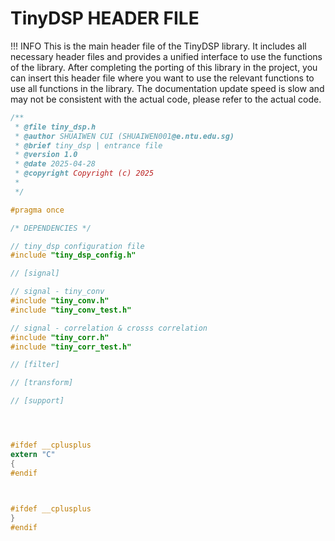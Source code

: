 # TinyDSP HEADER FILE

!!! INFO
    This is the main header file of the TinyDSP library. It includes all necessary header files and provides a unified interface to use the functions of the library. After completing the porting of this library in the project, you can insert this header file where you want to use the relevant functions to use all functions in the library. The documentation update speed is slow and may not be consistent with the actual code, please refer to the actual code.

```c
/**
 * @file tiny_dsp.h
 * @author SHUAIWEN CUI (SHUAIWEN001@e.ntu.edu.sg)
 * @brief tiny_dsp | entrance file
 * @version 1.0
 * @date 2025-04-28
 * @copyright Copyright (c) 2025
 *
 */

#pragma once

/* DEPENDENCIES */

// tiny_dsp configuration file
#include "tiny_dsp_config.h"

// [signal]

// signal - tiny_conv
#include "tiny_conv.h"
#include "tiny_conv_test.h"

// signal - correlation & crosss correlation
#include "tiny_corr.h"
#include "tiny_corr_test.h"

// [filter]

// [transform]

// [support]




#ifdef __cplusplus
extern "C"
{
#endif

    

#ifdef __cplusplus
}
#endif

```